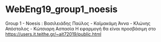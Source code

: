 # WebEng19_group1_noesis
Group 1 - Noesis : Βασιλειάδης Παύλος - Καϊμακάμη Άννα - Κλώνης Απόστολος - Κώτσιαρη Ασπασία
Η εφαρμογή θα είναι προσβάσιμη στο https://users.it.teithe.gr/~ait72019/public.html
